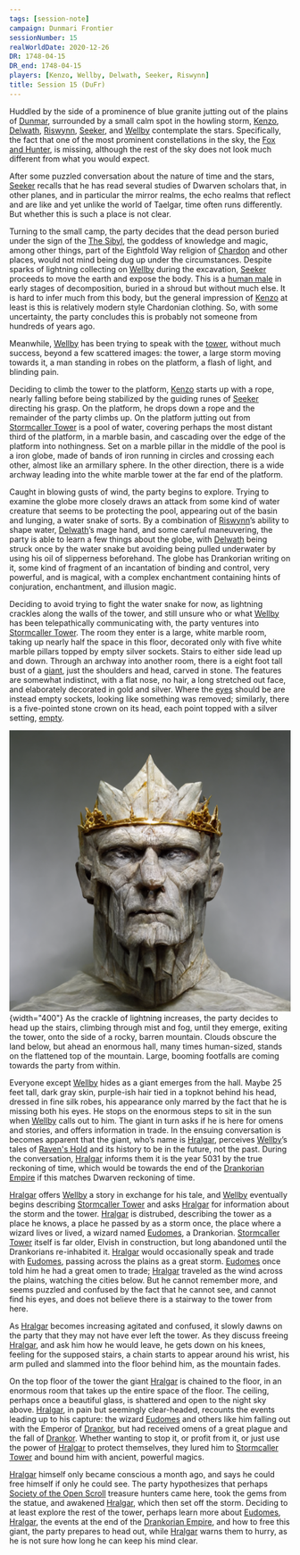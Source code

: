 ```yaml
---
tags: [session-note]
campaign: Dunmari Frontier
sessionNumber: 15
realWorldDate: 2020-12-26
DR: 1748-04-15
DR_end: 1748-04-15
players: [Kenzo, Wellby, Delwath, Seeker, Riswynn]
title: Session 15 (DuFr)
---
```


Huddled by the side of a prominence of blue granite jutting out of the plains of [Dunmar](<../../../gazetteer/greater-dunmar/realms/dunmar/dunmar.md>), surrounded by a small calm spot in the howling storm, [Kenzo](<../../../people/pcs/dunmar-fellowship/kenzo.md>), [Delwath](<../../../people/pcs/dunmar-fellowship/delwath.md>), [Riswynn](<../../../people/pcs/dunmar-fellowship/riswynn.md>), [Seeker](<../../../people/pcs/dunmar-fellowship/seeker.md>), and [Wellby](<../../../people/pcs/dunmar-fellowship/wellby.md>) contemplate the stars. Specifically, the fact that one of the most prominent constellations in the sky, the [Fox and Hunter](<../../../cosmology/gods/demigods/fox-and-hunter.md>), is missing, although the rest of the sky does not look much different from what you would expect.

After some puzzled conversation about the nature of time and the stars, [Seeker](<../../../people/pcs/dunmar-fellowship/seeker.md>) recalls that he has read several studies of Dwarven scholars that, in other planes, and in particular the mirror realms, the echo realms that reflect and are like and yet unlike the world of Taelgar, time often runs differently. But whether this is such a place is not clear. 

Turning to the small camp, the party decides that the dead person buried under the sign of the [The Sibyl](<../../../cosmology/gods/incorporeal-gods/mos-numena/the-sibyl.md>), the goddess of knowledge and magic, among other things, part of the Eightfold Way religion of [Chardon](<../../../gazetteer/west-coast/chardonian-empire/chardon/chardon.md>) and other places, would not mind being dug up under the circumstances. Despite sparks of lightning collecting on [Wellby](<../../../people/pcs/dunmar-fellowship/wellby.md>) during the excavation, [Seeker](<../../../people/pcs/dunmar-fellowship/seeker.md>) proceeds to move the earth and expose the body. This is a [human male](<../../../people/chardonians/alban.md>) in early stages of decomposition, buried in a shroud but without much else. It is hard to infer much from this body, but the general impression of [Kenzo](<../../../people/pcs/dunmar-fellowship/kenzo.md>) at least is this is relatively modern style Chardonian clothing. So, with some uncertainty, the party concludes this is probably not someone from hundreds of years ago.

Meanwhile, [Wellby](<../../../people/pcs/dunmar-fellowship/wellby.md>) has been trying to speak with the [tower](<../../../gazetteer/greater-dunmar/dunmari-basin/stormcaller-tower.md>), without much success, beyond a few scattered images: the tower, a large storm moving towards it, a man standing in robes on the platform, a flash of light, and blinding pain.

Deciding to climb the tower to the platform, [Kenzo](<../../../people/pcs/dunmar-fellowship/kenzo.md>) starts up with a rope, nearly falling before being stabilized by the guiding runes of [Seeker](<../../../people/pcs/dunmar-fellowship/seeker.md>) directing his grasp. On the platform, he drops down a rope and the remainder of the party climbs up. On the platform jutting out from [Stormcaller Tower](<../../../gazetteer/greater-dunmar/dunmari-basin/stormcaller-tower.md>) is a pool of water, covering perhaps the most distant third of the platform, in a marble basin, and cascading over the edge of the platform into nothingness. Set on a marble pillar in the middle of the pool is a iron globe, made of bands of iron running in circles and crossing each other, almost like an armillary sphere. In the other direction, there is a wide archway leading into the white marble tower at the far end of the platform.

Caught in blowing gusts of wind, the party begins to explore. Trying to examine the globe more closely draws an attack from some kind of water creature that seems to be protecting the pool, appearing out of the basin and lunging, a water snake of sorts. By a combination of [Riswynn](<../../../people/pcs/dunmar-fellowship/riswynn.md>)’s ability to shape water, [Delwath](<../../../people/pcs/dunmar-fellowship/delwath.md>)’s mage hand, and some careful maneuvering, the party is able to learn a few things about the globe, with [Delwath](<../../../people/pcs/dunmar-fellowship/delwath.md>) being struck once by the water snake but avoiding being pulled underwater by using his oil of slipperness beforehand. The globe has Drankorian writing on it, some kind of fragment of an incantation of binding and control, very powerful, and is magical, with a complex enchantment containing hints of conjuration, enchantment, and illusion magic. 

Deciding to avoid trying to fight the water snake for now, as lightning crackles along the walls of the tower, and still unsure who or what [Wellby](<../../../people/pcs/dunmar-fellowship/wellby.md>) has been telepathically communicating with, the party ventures into [Stormcaller Tower](<../../../gazetteer/greater-dunmar/dunmari-basin/stormcaller-tower.md>). The room they enter is a large, white marble room, taking up nearly half the space in this floor, decorated only with five white marble pillars topped by empty silver sockets. Stairs to either side lead up and down. Through an archway into another room, there is a eight foot tall bust of a [giant](<../../../people/giants/hralgar.md>), just the shoulders and head, carved in stone. The features are somewhat indistinct, with a flat nose, no hair, a long stretched out face, and elaborately decorated in gold and silver. Where the [eyes](<../treasure/treasure-from-stormcaller-tower/hralgar-s-eyes.md>) should be are instead empty sockets, looking like something was removed; similarly, there is a five-pointed stone crown on its head, each point topped with a silver setting, [empty](<../treasure/treasure-from-stormcaller-tower/binding-stones.md>). 

![Hralgar Statue](../../../assets/hralgar-statue.png){width="400"}
As the crackle of lightning increases, the party decides to head up the stairs, climbing through mist and fog, until they emerge, exiting the tower, onto the side of a rocky, barren mountain. Clouds obscure the land below, but ahead an enormous hall, many times human-sized, stands on the flattened top of the mountain. Large, booming footfalls are coming towards the party from within.

Everyone except [Wellby](<../../../people/pcs/dunmar-fellowship/wellby.md>) hides as a giant emerges from the hall. Maybe 25 feet tall, dark gray skin, purple-ish hair tied in a topknot behind his head, dressed in fine silk robes, his appearance only marred by the fact that he is missing both his eyes. He stops on the enormous steps to sit in the sun when [Wellby](<../../../people/pcs/dunmar-fellowship/wellby.md>) calls out to him. The giant in turn asks if he is here for omens and stories, and offers information in trade. In the ensuing conversation is becomes apparent that the giant, who’s name is [Hralgar](<../../../people/giants/hralgar.md>), perceives [Wellby](<../../../people/pcs/dunmar-fellowship/wellby.md>)’s tales of [Raven's Hold](<../../../gazetteer/greater-dunmar/dunmari-basin/raven-s-hold.md>) and its history to be in the future, not the past. During the conversation, [Hralgar](<../../../people/giants/hralgar.md>) informs them it is the year 5031 by the true reckoning of time, which would be towards the end of the [Drankorian Empire](<../../../history/drankorian-era/drankorian-empire.md>) if this matches Dwarven reckoning of time. 

[Hralgar](<../../../people/giants/hralgar.md>) offers [Wellby](<../../../people/pcs/dunmar-fellowship/wellby.md>) a story in exchange for his tale, and [Wellby](<../../../people/pcs/dunmar-fellowship/wellby.md>) eventually begins describing [Stormcaller Tower](<../../../gazetteer/greater-dunmar/dunmari-basin/stormcaller-tower.md>) and asks [Hralgar](<../../../people/giants/hralgar.md>) for information about the storm and the tower. [Hralgar](<../../../people/giants/hralgar.md>) is distrubed, describing the tower as a place he knows, a place he passed by as a storm once, the place where a wizard lives or lived, a wizard named [Eudomes](<../../../people/historical-figures/eudomes.md>), a Drankorian. [Stormcaller Tower](<../../../gazetteer/greater-dunmar/dunmari-basin/stormcaller-tower.md>) itself is far older, Elvish in construction, but long abandoned until the Drankorians re-inhabited it. [Hralgar](<../../../people/giants/hralgar.md>) would occasionally speak and trade with [Eudomes](<../../../people/historical-figures/eudomes.md>), passing across the plains as a great storm. [Eudomes](<../../../people/historical-figures/eudomes.md>) once told him he had a great omen to trade; [Hralgar](<../../../people/giants/hralgar.md>) traveled as the wind across the plains, watching the cities below. But he cannot remember more, and seems puzzled and confused by the fact that he cannot see, and cannot find his eyes, and does not believe there is a stairway to the tower from here. 

As [Hralgar](<../../../people/giants/hralgar.md>) becomes increasing agitated and confused, it slowly dawns on the party that they may not have ever left the tower. As they discuss freeing [Hralgar](<../../../people/giants/hralgar.md>), and ask him how he would leave, he gets down on his knees, feeling for the supposed stairs, a chain starts to appear around his wrist, his arm pulled and slammed into the floor behind him, as the mountain fades. 

On the top floor of the tower the giant [Hralgar](<../../../people/giants/hralgar.md>) is chained to the floor, in an enormous room that takes up the entire space of the floor. The ceiling, perhaps once a beautiful glass, is shattered and open to the night sky above. [Hralgar](<../../../people/giants/hralgar.md>), in pain but seemingly clear-headed, recounts the events leading up to his capture: the wizard [Eudomes](<../../../people/historical-figures/eudomes.md>) and others like him falling out with the Emperor of [Drankor](<../../../history/drankorian-era/drankor.md>), but had received omens of a great plague and the fall of [Drankor](<../../../history/drankorian-era/drankor.md>). Whether wanting to stop it, or profit from it, or just use the power of [Hralgar](<../../../people/giants/hralgar.md>) to protect themselves, they lured him to [Stormcaller Tower](<../../../gazetteer/greater-dunmar/dunmari-basin/stormcaller-tower.md>) and bound him with ancient, powerful magics. 

[Hralgar](<../../../people/giants/hralgar.md>) himself only became conscious a month ago, and says he could free himself if only he could see. The party hypothesizes that perhaps [Society of the Open Scroll](<../../../groups/society-of-the-open-scroll.md>) treasure hunters came here, took the gems from the statue, and awakened [Hralgar](<../../../people/giants/hralgar.md>), which then set off the storm. Deciding to at least explore the rest of the tower, perhaps learn more about [Eudomes](<../../../people/historical-figures/eudomes.md>), [Hralgar](<../../../people/giants/hralgar.md>), the events at the end of the [Drankorian Empire](<../../../history/drankorian-era/drankorian-empire.md>), and how to free this giant, the party prepares to head out, while [Hralgar](<../../../people/giants/hralgar.md>) warns them to hurry, as he is not sure how long he can keep his mind clear.
